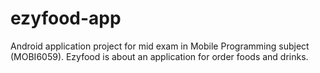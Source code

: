 # ezyfood-app
Android application project for mid exam in Mobile Programming subject (MOBI6059). Ezyfood is about an application for order foods and drinks.
